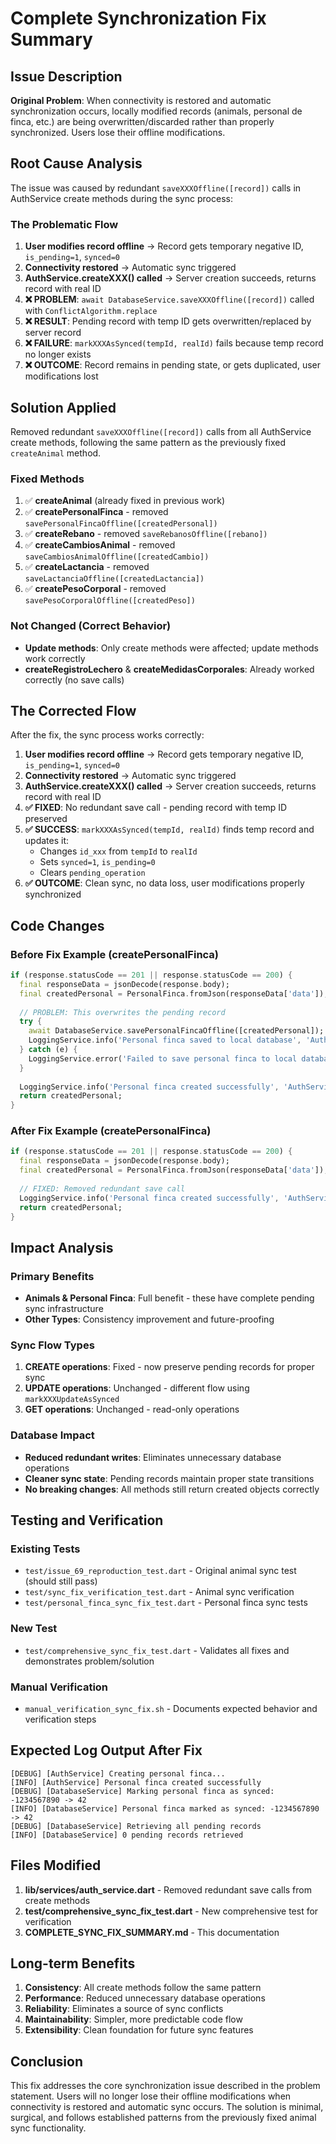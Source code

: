 # Complete Synchronization Fix Summary

## Issue Description
**Original Problem**: When connectivity is restored and automatic synchronization occurs, locally modified records (animals, personal de finca, etc.) are being overwritten/discarded rather than properly synchronized. Users lose their offline modifications.

## Root Cause Analysis

The issue was caused by redundant `saveXXXOffline([record])` calls in AuthService create methods during the sync process:

### The Problematic Flow
1. **User modifies record offline** → Record gets temporary negative ID, `is_pending=1`, `synced=0`
2. **Connectivity restored** → Automatic sync triggered
3. **AuthService.createXXX() called** → Server creation succeeds, returns record with real ID
4. **❌ PROBLEM**: `await DatabaseService.saveXXXOffline([record])` called with `ConflictAlgorithm.replace`
5. **❌ RESULT**: Pending record with temp ID gets overwritten/replaced by server record
6. **❌ FAILURE**: `markXXXAsSynced(tempId, realId)` fails because temp record no longer exists
7. **❌ OUTCOME**: Record remains in pending state, or gets duplicated, user modifications lost

## Solution Applied

Removed redundant `saveXXXOffline([record])` calls from all AuthService create methods, following the same pattern as the previously fixed `createAnimal` method.

### Fixed Methods
1. ✅ **createAnimal** (already fixed in previous work)
2. ✅ **createPersonalFinca** - removed `savePersonalFincaOffline([createdPersonal])`
3. ✅ **createRebano** - removed `saveRebanosOffline([rebano])`
4. ✅ **createCambiosAnimal** - removed `saveCambiosAnimalOffline([createdCambio])`
5. ✅ **createLactancia** - removed `saveLactanciaOffline([createdLactancia])`
6. ✅ **createPesoCorporal** - removed `savePesoCorporalOffline([createdPeso])`

### Not Changed (Correct Behavior)
- **Update methods**: Only create methods were affected; update methods work correctly
- **createRegistroLechero** & **createMedidasCorporales**: Already worked correctly (no save calls)

## The Corrected Flow

After the fix, the sync process works correctly:

1. **User modifies record offline** → Record gets temporary negative ID, `is_pending=1`, `synced=0`
2. **Connectivity restored** → Automatic sync triggered  
3. **AuthService.createXXX() called** → Server creation succeeds, returns record with real ID
4. **✅ FIXED**: No redundant save call - pending record with temp ID preserved
5. **✅ SUCCESS**: `markXXXAsSynced(tempId, realId)` finds temp record and updates it:
   - Changes `id_xxx` from `tempId` to `realId`
   - Sets `synced=1`, `is_pending=0`
   - Clears `pending_operation`
6. **✅ OUTCOME**: Clean sync, no data loss, user modifications properly synchronized

## Code Changes

### Before Fix Example (createPersonalFinca)
```dart
if (response.statusCode == 201 || response.statusCode == 200) {
  final responseData = jsonDecode(response.body);
  final createdPersonal = PersonalFinca.fromJson(responseData['data']);
  
  // PROBLEM: This overwrites the pending record
  try {
    await DatabaseService.savePersonalFincaOffline([createdPersonal]);
    LoggingService.info('Personal finca saved to local database', 'AuthService');
  } catch (e) {
    LoggingService.error('Failed to save personal finca to local database', 'AuthService', e);
  }
  
  LoggingService.info('Personal finca created successfully', 'AuthService');
  return createdPersonal;
}
```

### After Fix Example (createPersonalFinca)
```dart
if (response.statusCode == 201 || response.statusCode == 200) {
  final responseData = jsonDecode(response.body);
  final createdPersonal = PersonalFinca.fromJson(responseData['data']);
  
  // FIXED: Removed redundant save call
  LoggingService.info('Personal finca created successfully', 'AuthService');
  return createdPersonal;
}
```

## Impact Analysis

### Primary Benefits
- **Animals & Personal Finca**: Full benefit - these have complete pending sync infrastructure
- **Other Types**: Consistency improvement and future-proofing

### Sync Flow Types
1. **CREATE operations**: Fixed - now preserve pending records for proper sync
2. **UPDATE operations**: Unchanged - different flow using `markXXXUpdateAsSynced`
3. **GET operations**: Unchanged - read-only operations

### Database Impact
- **Reduced redundant writes**: Eliminates unnecessary database operations
- **Cleaner sync state**: Pending records maintain proper state transitions
- **No breaking changes**: All methods still return created objects correctly

## Testing and Verification

### Existing Tests
- `test/issue_69_reproduction_test.dart` - Original animal sync test (should still pass)
- `test/sync_fix_verification_test.dart` - Animal sync verification
- `test/personal_finca_sync_fix_test.dart` - Personal finca sync tests

### New Test
- `test/comprehensive_sync_fix_test.dart` - Validates all fixes and demonstrates problem/solution

### Manual Verification
- `manual_verification_sync_fix.sh` - Documents expected behavior and verification steps

## Expected Log Output After Fix

```
[DEBUG] [AuthService] Creating personal finca...
[INFO] [AuthService] Personal finca created successfully
[DEBUG] [DatabaseService] Marking personal finca as synced: -1234567890 -> 42
[INFO] [DatabaseService] Personal finca marked as synced: -1234567890 -> 42
[DEBUG] [DatabaseService] Retrieving all pending records
[INFO] [DatabaseService] 0 pending records retrieved
```

## Files Modified

1. **lib/services/auth_service.dart** - Removed redundant save calls from create methods
2. **test/comprehensive_sync_fix_test.dart** - New comprehensive test for verification
3. **COMPLETE_SYNC_FIX_SUMMARY.md** - This documentation

## Long-term Benefits

1. **Consistency**: All create methods follow the same pattern
2. **Performance**: Reduced unnecessary database operations
3. **Reliability**: Eliminates a source of sync conflicts
4. **Maintainability**: Simpler, more predictable code flow
5. **Extensibility**: Clean foundation for future sync features

## Conclusion

This fix addresses the core synchronization issue described in the problem statement. Users will no longer lose their offline modifications when connectivity is restored and automatic sync occurs. The solution is minimal, surgical, and follows established patterns from the previously fixed animal sync functionality.